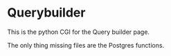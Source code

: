 # Querybuilder
This is the python CGI for the Query builder page.

The only thing missing files are the Postgres functions.

